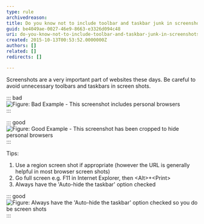 ```yaml
---
type: rule
archivedreason: 
title: Do you know not to include toolbar and taskbar junk in screenshots?
guid: be4049ae-0027-46e9-8663-e3326d094c48
uri: do-you-know-not-to-include-toolbar-and-taskbar-junk-in-screenshots
created: 2015-10-13T00:53:52.0000000Z
authors: []
related: []
redirects: []

---
```


Screenshots are a very important part of websites these days. Be careful to avoid unnecessary toolbars and taskbars in screen shots.

<!--endintro-->


::: bad  
![Figure: Bad Example - This screenshot includes personal browsers](Bad\_Screenshot-with-personal-data.JPG)  
:::


::: good  
![Figure: Good Example - This screenshot has been cropped to hide personal browsers](Good\_No-Personal-Info.jpg)  
:::

Tips:

1. Use a region screen shot if appropriate (however the URL is generally helpful in most browser screen shots)
2. Go full screen e.g. F11 in Internet Explorer, then &lt;Alt&gt;+&lt;Print&gt;
3. Always have the 'Auto-hide the taskbar' option checked


::: good  
![Figure: Always have the 'Auto-hide the taskbar' option checked so you do be screen shots](Good\_Auto-Hide-Taskbar.gif)  
:::
